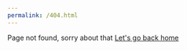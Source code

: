 ```yaml
---
permalink: /404.html
---
```


Page not found, sorry about that
<a href="mcmiller905.github.io">Let's go back home</a>